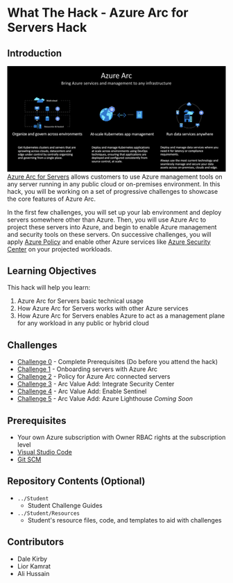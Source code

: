 # What The Hack - Azure Arc for Servers Hack

## Introduction
 ![](./img/image1.png)
 [Azure Arc for Servers](https://docs.microsoft.com/en-us/azure/azure-arc/servers/overview) allows customers to use Azure management tools on any server running in any public cloud or on-premises environment. In this hack, you will be working on a set of progressive challenges to showcase the core features of Azure Arc. 
 
 In the first few challenges, you will set up your lab environment and deploy servers somewhere other than Azure. Then, you will use Azure Arc to project these servers into Azure, and begin to enable Azure management and security tools on these servers. On successive challenges, you will apply [Azure Policy](https://docs.microsoft.com/en-us/azure/governance/policy/overview) and enable other Azure services like [Azure Security Center](https://docs.microsoft.com/en-us/azure/security-center/) on your projected workloads.

## Learning Objectives

This hack will help you learn:

1. Azure Arc for Servers basic technical usage
2. How Azure Arc for Servers works with other Azure services
3. How Azure Arc for Servers enables Azure to act as a management plane for any workload in any public or hybrid cloud

## Challenges
 - [Challenge 0](./Student/challenge00.md) - Complete Prerequisites (Do before you attend the hack)
 - [Challenge 1](./Student/challenge01.md) - Onboarding servers with Azure Arc
 - [Challenge 2](./Student/challenge02.md) - Policy for Azure Arc connected servers
 - [Challenge 3](./Student/challenge03.md) - Arc Value Add: Integrate Security Center
 - [Challenge 4](./Student/challenge04.md) - Arc Value Add: Enable Sentinel
 - [Challenge 5](./Student/challenge05.md) - Arc Value Add: Azure Lighthouse *Coming Soon*
 

## Prerequisites
- Your own Azure subscription with Owner RBAC rights at the subscription level
- [Visual Studio Code](https://code.visualstudio.com)
- [Git SCM](https://git-scm.com/download)

## Repository Contents (Optional)
- `../Student`
  - Student Challenge Guides
- `../Student/Resources`
  - Student's resource files, code, and templates to aid with challenges

## Contributors
- Dale Kirby
- Lior Kamrat
- Ali Hussain
